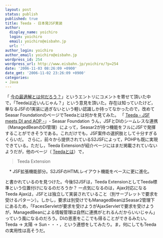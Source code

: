 ```yaml
---
layout: post
status: publish
published: true
title: Teeda - 日本発JSF実装
author:
  display_name: yoichiro
  login: yoichiro
  email: yoichiro@eisbahn.jp
  url: ''
author_login: yoichiro
author_email: yoichiro@eisbahn.jp
wordpress_id: 254
wordpress_url: http://www.eisbahn.jp/yoichiro/?p=254
date: '2006-11-03 08:26:09 +0900'
date_gmt: '2006-11-02 23:26:09 +0900'
categories:
- Java
---
```


「
[今の最適解とは何だろう？](http://www.eisbahn.jp/yoichiro/2006/11/post_106.html)」というエントリにコメントを寄せて頂いた中で，「Teedaは近いんじゃん？」という意見を頂いた。存在は知っていたけど，単なるJSFの1実装に過ぎないという軽い認識しか持ってなかったので，改めてSeasar FoundationのページでTeedaとは何かを見てみた。
「
[Teeda - JSF meets DI and AOP -](http://teeda.seasar.org/ja/)」- Seasar Foundation
うん，JSFとDIのシームレスな連携（ManagedBeanのDI管理）によって，Seasar2が持つ機能をフルにJSFで発揮することができそうである。これだけでも，JSF案件の選択肢として十分すぎるくらいだ。
さらに，前々から提供されているS2JSFによって，POHPも既に実現できている。ただし，Teeda Extensionが紹介ページにはまだ掲載されていないようだが，他のページ（
[Teedaとは](http://d.hatena.ne.jp/keyword/Teeda)）で，

>Teeda Extension

　* JSF拡張機能部分。S2JSFのHTMLレイアウト機能をベースに更に進化。

と書かれているのを見つけた。今後S2JSFは，Teeda ExtensionとしてTeeda標準という位置付けになるのだろうか？
一点気になるのは，Ajax対応になるTeeda Ajaxは，JSFとは独立して実装されていること（別サーブレットで要求を受けるパターン）。しかし，要求は別受けでもManagedBeanはSeasar2管理下にあるため，「FacesServletが要求を受けようがAjaxServletで要求を受けようが，ManagedBeanによる情報管理は自然に連携がとれるんだからいいじゃん」っていう風になるのだろう。DIの恩恵をここでも得ることができるみたい。
Teeda -> 太陽 -> Sun・・・，という連想をしてみたり。ま，何にしてもTeedaの実用性は高そうだ。
